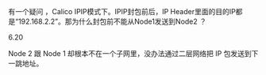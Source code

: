 有一个疑问 ，Calico IPIP模式下。IPIP封包前后，IP Header里面的目的IP都是“192.168.2.2”。那为什么封包前不能从Node1发送到Node2 ？

6.20 

Node 2 跟 Node 1 却根本不在一个子网里，没办法通过二层网络把 IP 包发送到下一跳地址。